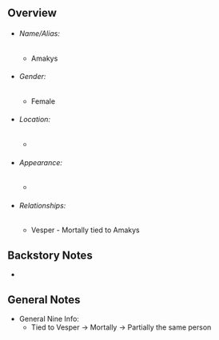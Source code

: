 
## Overview
- ###### Name/Alias:  
	- Amakys
- ###### Gender: 
	- Female
- ###### Location: 
	- 
- ###### Appearance:
	- 
- ###### Relationships: 
	- Vesper - Mortally tied to Amakys



## Backstory Notes

- 




## General Notes

- General Nine Info:
	- Tied to Vesper -> Mortally -> Partially the same person
